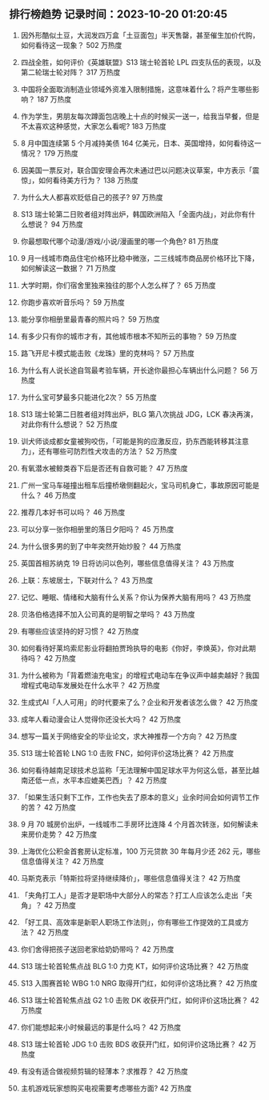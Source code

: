 
## 排行榜趋势 记录时间：2023-10-20 01:20:45
  
  1. 因外形酷似土豆，大润发四万盒「土豆面包」半天售罄，甚至催生加价代购，如何看待这一现象？ 502 万热度
    
  2. 四战全胜，如何评价《英雄联盟》S13 瑞士轮首轮 LPL 四支队伍的表现，以及第二轮瑞士轮对阵？ 317 万热度
    
  3. 中国将全面取消制造业领域外资准入限制措施，这意味着什么？将产生哪些影响？ 187 万热度
    
  4. 作为学生，男朋友每次蹲面包店晚上十点的时候买一送一，给我当早餐，但是不太喜欢这种感觉，大家怎么看呢? 183 万热度
    
  5. 8 月中国连续第 5 个月减持美债 164 亿美元，日本、英国增持，如何看待这一情况？ 179 万热度
    
  6. 因美国一票反对，联合国安理会再次未通过巴以问题决议草案，中方表示「震惊」，如何看待美方行为？ 138 万热度
    
  7. 为什么大人都喜欢贬低自己的孩子? 97 万热度
    
  8. S13 瑞士轮第二日败者组对阵出炉，韩国欧洲陷入「全面内战」，对此你有什么想说？ 94 万热度
    
  9. 你最想取代哪个动漫/游戏/小说/漫画里的哪一个角色? 81 万热度
    
  10. 9 月一线城市商品住宅价格环比稳中微涨，二三线城市商品房价格环比下降，如何解读这一数据？ 71 万热度
    
  11. 大学时期，你们宿舍里独来独往的那个人怎么样了？ 65 万热度
    
  12. 你跑步喜欢听音乐吗？ 59 万热度
    
  13. 能分享你相册里最青春的照片吗？ 59 万热度
    
  14. 有多少只有你的城市才有，其他城市根本不知所云的事物？ 59 万热度
    
  15. 路飞开尼卡模式能击败《龙珠》里的克林吗？ 57 万热度
    
  16. 为什么有人说长途自驾最考验车辆，开长途你最担心车辆出什么问题？ 56 万热度
    
  17. 为什么宝可梦最多只能进化2次？ 55 万热度
    
  18. S13 瑞士轮第二日胜者组对阵出炉，BLG 第八次挑战 JDG，LCK 春决再演，对此你有什么想说？ 52 万热度
    
  19. 训犬师谈成都女童被狗咬伤，「可能是狗的应激反应，扔东西能转移其注意力」，还有哪些可防烈性犬攻击的方法？ 52 万热度
    
  20. 有氧潜水被鲸类吞下后是否还有自救可能？ 47 万热度
    
  21. 广州一宝马车碰撞出租车后撞桥墩侧翻起火，宝马司机身亡，事故原因可能是什么？ 46 万热度
    
  22. 推荐几本好书可以吗？ 46 万热度
    
  23. 可以分享一张你相册里的落日夕阳吗？ 45 万热度
    
  24. 为什么很多男的到了中年突然开始炒股？ 44 万热度
    
  25. 英国首相苏纳克 19 日将访问以色列，哪些信息值得关注？ 43 万热度
    
  26. 上联：东坡居士，下联对什么？ 43 万热度
    
  27. 记忆、睡眠、情绪和大脑有什么关系？你认为保养大脑有用吗？ 43 万热度
    
  28. 贝洛伯格选择不加入公司真的是明智之举吗？ 43 万热度
    
  29. 有哪些应该坚持的好习惯？ 42 万热度
    
  30. 如何看待好莱坞索尼影业将翻拍贾玲执导的电影《你好，李焕英》，你对此期待吗？ 42 万热度
    
  31. 为什么被称为「背着燃油充电宝」的增程式电动车在争议声中越卖越好？我国增程式电动车发展处在什么水平？ 42 万热度
    
  32. 生成式AI「人人可用」的时代要来了么？企业和开发者该怎么做？ 42 万热度
    
  33. 成年人看动漫会让人觉得你还没长大吗？ 42 万热度
    
  34. 想写一篇关于网络安全的毕业论文，求大神推荐一个方向？ 42 万热度
    
  35. S13 瑞士轮首轮 LNG 1:0 击败 FNC，如何评价这场比赛？ 42 万热度
    
  36. 如何看待越南足球技术总监称「无法理解中国足球水平为何这么低，甚至比越南还低一点，水平本应媲美巴西」？ 42 万热度
    
  37. 「如果生活只剩下工作，工作也失去了原本的意义」业余时间会如何调节工作的苦？ 42 万热度
    
  38. 9 月 70 城房价出炉，一线城市二手房环比连降 4 个月首次转涨，如何解读未来房价走势？ 42 万热度
    
  39. 上海优化公积金首套房认定标准，100 万元贷款 30 年每月少还 262 元，哪些信息值得关注？ 42 万热度
    
  40. 马斯克表示「特斯拉将坚持继续降价」，哪些信息值得关注？ 42 万热度
    
  41. 「夹角打工人」是否才是职场中大部分人的常态？打工人应该怎么走出「夹角」？ 42 万热度
    
  42. 「好工具、高效率是新职人职场工作法则」，你有哪些工作提效的工具或方法？ 42 万热度
    
  43. 你们舍得把孩子送回老家给奶奶带吗？ 42 万热度
    
  44. S13 瑞士轮首轮焦点战 BLG 1:0 力克 KT，如何评价这场比赛？ 42 万热度
    
  45. S13 入围赛首轮 WBG 1:0 NRG 取得开门红，如何评价这场比赛？ 42 万热度
    
  46. S13 瑞士轮首轮焦点战 G2 1:0 击败 DK 收获开门红，如何评价这场比赛？ 42 万热度
    
  47. 你们能想起来小时候最远的事是什么吗？ 42 万热度
    
  48. S13 瑞士轮首轮 JDG 1:0 击败 BDS 收获开门红，如何评价这场比赛？ 42 万热度
    
  49. 有没有适合做视频剪辑的轻薄本？求推荐？ 42 万热度
    
  50. 主机游戏玩家想购买电视需要考虑哪些方面? 42 万热度
    